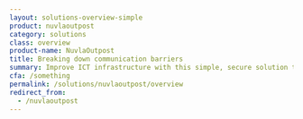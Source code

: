 ```yaml
---
layout: solutions-overview-simple
product: nuvlaoutpost
category: solutions
class: overview
product-name: NuvlaOutpost
title: Breaking down communication barriers
summary: Improve ICT infrastructure with this simple, secure solution that ensures the delivery of up-to-date  content to any location.
cfa: /something
permalink: /solutions/nuvlaoutpost/overview
redirect_from:
  - /nuvlaoutpost
---
```


